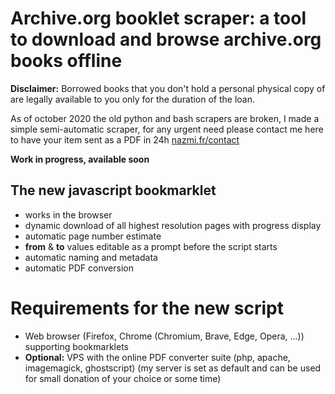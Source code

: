 # Archive.org booklet scraper: a tool to download and browse archive.org books offline

**Disclaimer:** Borrowed books that you don't hold a personal physical copy of are legally available to you only for the duration of the loan.

As of october 2020 the old python and bash scrapers are broken, I made a simple semi-automatic scraper, for any urgent need please contact me here to have your item sent as a PDF in 24h
[nazmi.fr/contact](https://nazmi.fr/contact?reason=ebook&topic=archive.org)

**Work in progress, available soon**

## The new javascript bookmarklet

- works in the browser
- dynamic download of all highest resolution pages with progress display
- automatic page number estimate
- **from** & **to** values editable as a prompt before the script starts 
- automatic naming and metadata
- automatic PDF conversion

# Requirements for the new script

- Web browser (Firefox, Chrome (Chromium, Brave, Edge, Opera, ...)) supporting bookmarklets
- **Optional:** VPS with the online PDF converter suite (php, apache, imagemagick, ghostscript) (my server is set as default and can be used for small donation of your choice or some time)
